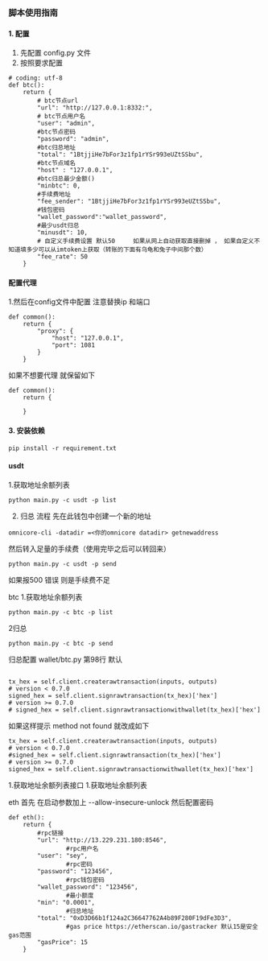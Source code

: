 ### 脚本使用指南

#### 1. 配置
1. 先配置 config.py 文件
2. 按照要求配置
```
# coding: utf-8
def btc():
    return {
        # btc节点url
        "url": "http://127.0.0.1:8332:",
        # btc节点用户名
        "user": "admin",
        #btc节点密码
        "password": "admin",
        #btc归总地址
        "total": "1BtjjiHe7bFor3z1fp1rYSr993eUZtSSbu",
        #btc节点域名
        "host" : "127.0.0.1",
        #btc归总最少金额()
        "minbtc": 0,
        #手续费地址
        "fee_sender": "1BtjjiHe7bFor3z1fp1rYSr993eUZtSSbu",
        #钱包密码
        "wallet_password":"wallet_password",
        #最少usdt归总
        "minusdt": 10,
        # 自定义手续费设置 默认50     如果从网上自动获取直接删掉 ， 如果自定义不知道填多少可以从imtoken上获取（转账的下面有乌龟和兔子中间那个数）
        "fee_rate": 50
    }
```


#### 配置代理

1.然后在config文件中配置
注意替换ip 和端口
```
def common():
    return {
        "proxy": {
            "host": "127.0.0.1",
            "port": 1081
        }
    }
```
如果不想要代理
就保留如下
```
def common():
    return {
        
    }
```
#### 3. 安装依赖
```
pip install -r requirement.txt
```
#### usdt
1.获取地址余额列表
```
python main.py -c usdt -p list
```
2. 归总
流程
先在此钱包中创建一个新的地址
```
omnicore-cli -datadir =<你的omnicore datadir> getnewaddress
```
然后转入足量的手续费（使用完毕之后可以转回来）
```
python main.py -c usdt -p send
```
如果报500 错误  则是手续费不足




btc
1.获取地址余额列表
```
python main.py -c btc -p list
```
2归总
```
python main.py -c btc -p send
```

归总配置
wallet/btc.py 第98行 默认
```

tx_hex = self.client.createrawtransaction(inputs, outputs)
# version < 0.7.0
signed_hex = self.client.signrawtransaction(tx_hex)['hex']
# version >= 0.7.0
# signed_hex = self.client.signrawtransactionwithwallet(tx_hex)['hex']
```

如果这样提示 method not found 就改成如下
```
tx_hex = self.client.createrawtransaction(inputs, outputs)
# version < 0.7.0
#signed_hex = self.client.signrawtransaction(tx_hex)['hex']
# version >= 0.7.0
signed_hex = self.client.signrawtransactionwithwallet(tx_hex)['hex']

```

1.获取地址余额列表接口
1.获取地址余额列表



eth 
首先 在启动参数加上 --allow-insecure-unlock
然后配置密码 
```
def eth():
    return {
        #rpc链接
        "url": "http://13.229.231.180:8546",
                #rpc用户名
        "user": "sey",
                #rpc密码
        "password": "123456",
                #rpc钱包密码
        "wallet_password": "123456",
                #最小额度
        "min": "0.0001",
                #归总地址
        "total": "0xD3D66b1f124a2C36647762A4b89F280F19dFe3D3",
                #gas price https://etherscan.io/gastracker 默认15是安全gas范围
        "gasPrice": 15
    }
```

